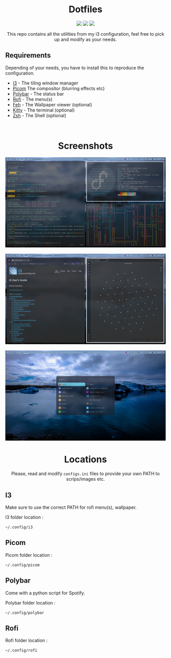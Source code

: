 <div align="center">
<h1>Dotfiles</h1>

<img height="100" src="https://sw.kovidgoyal.net/kitty/_static/kitty.svg" />
<img height="100" src="https://upload.wikimedia.org/wikipedia/commons/thumb/2/27/I3_window_manager_logo.svg/1200px-I3_window_manager_logo.svg.png" />
<img height="100" src="https://user-images.githubusercontent.com/36028424/39958898-230ddeec-563c-11e8-8318-d658c63ddf22.png" />

<br>

This repo contains all the utilities from my i3 configuration, feel free to pick up and modify as your needs.

</div>

## Requirements

Depending of your needs, you have to install this to reproduce the configuration.

- <a href="https://i3wm.org/">I3</a> - The tiling window manager
- <a href="https://github.com/yshui/picom">Picom</a> The compositor (blurring effects etc)
- <a href="https://github.com/polybar/polybar">Polybar</a> - The status bar
- <a href="https://github.com/davatorium/rofi">Rofi</a> - The menu(s)
- <a href="https://github.com/derf/feh">Feh</a> - The Wallpaper viewer (optional)
- <a href="https://www.python.org/downloads/">Kitty</a> - The terminal (optional)
- <a href="https://ohmyz.sh/">Zsh</a> - The Shell (optional)

<br>
<div align="center">
<h1>Screenshots</h1>
<a><img src="wallpaper/screenshots/new.png" alt="Capture" border="0">
<br><br>
<img src="wallpaper/screenshots/new2.png" alt="Capture" border="0">
<br><br>
<img src="wallpaper/screenshots/rofiscreen.png" alt="Capture" border="0">
</a>

<br>

</div>
<div align="center">

# Locations

Please, read and modify `configs.ini` files to provide your own PATH to scrips/images etc.

</div>

## I3

Make sure to use the correct PATH for rofi menu(s), wallpaper.

I3 folder location :

```
~/.config/i3
```

## Picom

Picom folder location :

```
~/.config/picom
```

## Polybar

Come with a python script for Spotify.

Polybar folder location :

```
~/.config/polybar
```

## Rofi

Rofi folder location :

```
~/.config/rofi
```
